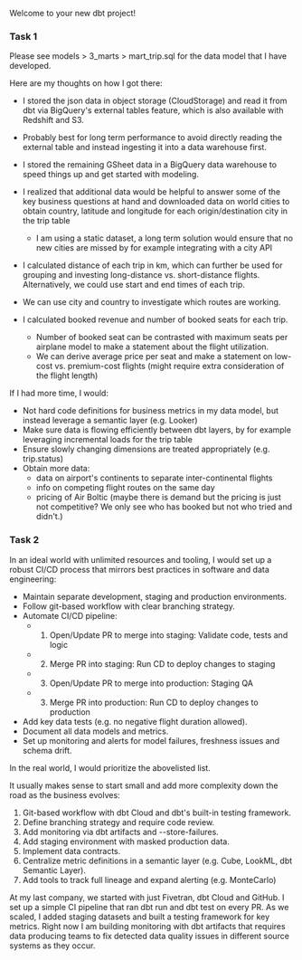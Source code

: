 Welcome to your new dbt project!

### Task 1

Please see models > 3_marts > mart_trip.sql for the data model that I have developed.

Here are my thoughts on how I got there:
- I stored the json data in object storage (CloudStorage) and read it from dbt via BigQuery's external tables feature, which is also available with Redshift and S3.
- Probably best for long term performance to avoid directly reading the external table and instead ingesting it into a data warehouse first.
- I stored the remaining GSheet data in a BigQuery data warehouse to speed things up and get started with modeling.

- I realized that additional data would be helpful to answer some of the key business questions at hand and downloaded data on world cities to obtain country, latitude and longitude for each origin/destination city in the trip table
    - I am using a static dataset, a long term solution would ensure that no new cities are missed by for example integrating with a city API
- I calculated distance of each trip in km, which can further be used for grouping and investing long-distance vs. short-distance flights. Alternatively, we could use start and end times of each trip.
- We can use city and country to investigate which routes are working.
- I calculated booked revenue and number of booked seats for each trip. 
    - Number of booked seat can be contrasted with maximum seats per airplane model to make a statement about the flight utilization.
    - We can derive average price per seat and make a statement on low-cost vs. premium-cost flights (might require extra consideration of the flight length)

If I had more time, I would:
- Not hard code definitions for business metrics in my data model, but instead leverage a semantic layer (e.g. Looker)
- Make sure data is flowing efficiently between dbt layers, by for example leveraging incremental loads for the trip table
- Ensure slowly changing dimensions are treated appropriately (e.g. trip.status)
- Obtain more data:
    - data on airport's continents to separate inter-continental flights
    - info on competing flight routes on the same day
    - pricing of Air Boltic (maybe there is demand but the pricing is just not competitive? We only see who has booked but not who tried and didn't.)

### Task 2

In an ideal world with unlimited resources and tooling, I would set up a robust CI/CD process that mirrors best practices in software and data engineering:
- Maintain separate development, staging and production environments.
- Follow git-based workflow with clear branching strategy.
- Automate CI/CD pipeline:
    - 1. Open/Update PR to merge into staging: Validate code, tests and logic
    - 2. Merge PR into staging: Run CD to deploy changes to staging
    - 3. Open/Update PR to merge into production: Staging QA
    - 3. Merge PR into production: Run CD to deploy changes to production
- Add key data tests (e.g. no negative flight duration allowed).
- Document all data models and metrics.
- Set up monitoring and alerts for model failures, freshness issues and schema drift.

In the real world, I would prioritize the abovelisted list.

It usually makes sense to start small and add more complexity down the road as the business evolves:
1. Git-based workflow with dbt Cloud and dbt's built-in testing framework.
2. Define branching strategy and require code review.
3. Add monitoring via dbt artifacts and --store-failures.
4. Add staging environment with masked production data.
5. Implement data contracts.
6. Centralize metric definitions in a semantic layer (e.g. Cube, LookML, dbt Semantic Layer).
7. Add tools to track full lineage and expand alerting (e.g. MonteCarlo)

At my last company, we started with just Fivetran, dbt Cloud and GitHub. 
I set up a simple CI pipeline that ran dbt run and dbt test on every PR. 
As we scaled, I added staging datasets and built a testing framework for key metrics. 
Right now I am building monitoring with dbt artifacts that requires data producing teams 
to fix detected data quality issues in different source systems as they occur.